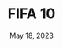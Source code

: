 ---
layout: nds
title: "FIFA 10"
categories:
 - approved
 - nds
 - universal
 - safe
tags:
- fifa
- soccer
series:
- fifa
date: May 18, 2023
permalink: /games/fifa-10/play/details
publisher: Electronic Arts
gid: fifa-10
edition: eu
---